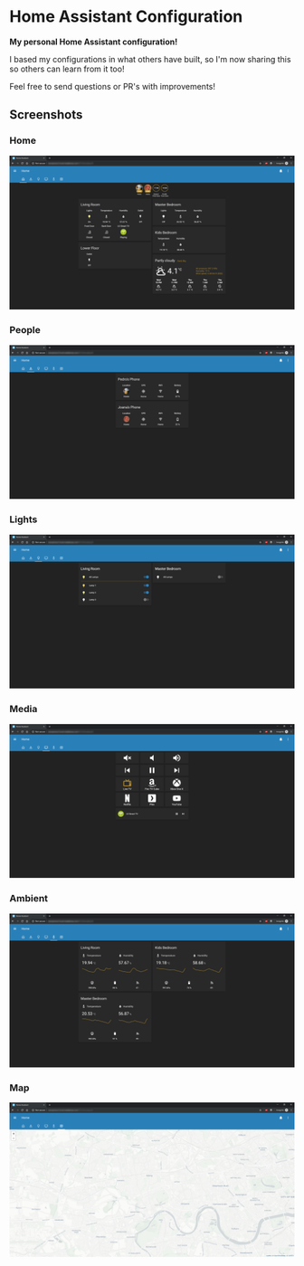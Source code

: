 # Home Assistant Configuration

**My personal Home Assistant configuration!**

I based my configurations in what others have built, so I'm now sharing this so others can learn from it too!

Feel free to send questions or PR's with improvements!

## Screenshots

### Home

![Home](images/tab_home.png)

### People

![People](images/tab_people.png)

### Lights

![Lights](images/tab_lights.png)

### Media

![Media](images/tab_media.png)

### Ambient

![Ambient](images/tab_ambient.png)

### Map

![Ambient](images/tab_map.png)